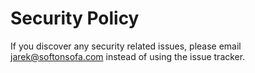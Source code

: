 # Security Policy

If you discover any security related issues, please email jarek@softonsofa.com instead of using the issue tracker.
